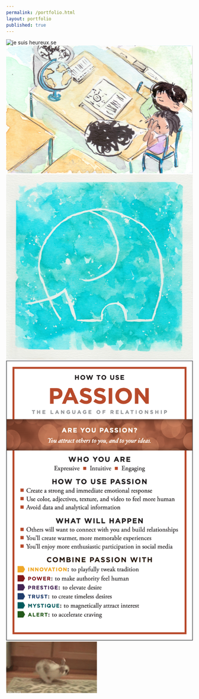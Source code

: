 ```yaml
---
permalink: /portfolio.html
layout: portfolio
published: true
---
```

<img class="masonry-brick" alt="je suis heureux.se" src="/portfolio/Scan.jpeg">

<img class="masonry-brick" alt="comforting" src="/portfolio/CP2S%20Illus%207B%20-%20Apre%CC%80s%20les%20violences.jpeg">

<img class="masonry-brick" alt="elephant" src="/portfolio/elephant.jpeg">

<img class="masonry-brick" alt="passion" src="/portfolio/Screen Shot 2019-06-11 at 11.17.57 PM.png">

<img class="masonry-brick" alt="lapin qui saute !" src="https://raw.githubusercontent.com/maiwann/premierspas/master/gif_lapin/2.gif">
